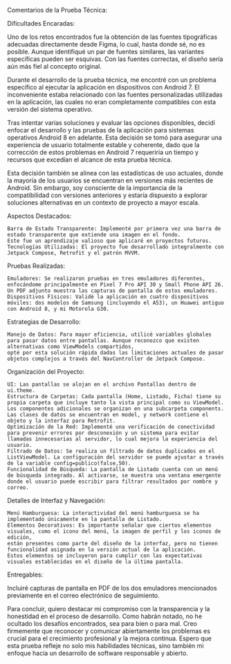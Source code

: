 Comentarios de la Prueba Técnica:

Dificultades Encaradas:

Uno de los retos encontrados fue la obtención de las fuentes tipográficas adecuadas directamente desde Figma, lo cual, hasta donde sé, no es posible.
Aunque identifiqué un par de fuentes similares, las variantes específicas pueden ser esquivas.
Con las fuentes correctas, el diseño sería aún más fiel al concepto original.

Durante el desarrollo de la prueba técnica, me encontré con un problema específico al ejecutar la aplicación en dispositivos con Android 7. 
El inconveniente estaba relacionado con las fuentes personalizadas utilizadas en la aplicación, las cuales no eran completamente compatibles
con esta versión del sistema operativo.

Tras intentar varias soluciones y evaluar las opciones disponibles, decidí enfocar el desarrollo y las pruebas de la aplicación para sistemas 
operativos Android 8 en adelante. Esta decisión se tomó para asegurar una experiencia de usuario totalmente estable y coherente, dado que la 
corrección de estos problemas en Android 7 requeriría un tiempo y recursos que excedían el alcance de esta prueba técnica.

Esta decisión también se alinea con las estadísticas de uso actuales, donde la mayoría de los usuarios se encuentran en versiones más recientes
de Android. Sin embargo, soy consciente de la importancia de la compatibilidad con versiones anteriores y estaría dispuesto a explorar soluciones
alternativas en un contexto de proyecto a mayor escala.

Aspectos Destacados:

    Barra de Estado Transparente: Implementé por primera vez una barra de estado transparente que extiende una imagen en el fondo.
    Este fue un aprendizaje valioso que aplicaré en proyectos futuros.
    Tecnologías Utilizadas: El proyecto fue desarrollado integralmente con Jetpack Compose, Retrofit y el patrón MVVM.

Pruebas Realizadas:

    Emuladores: Se realizaron pruebas en tres emuladores diferentes, enfocándome principalmente en Pixel 7 Pro API 30 y Small Phone API 26. 
    Un PDF adjunto muestra las capturas de pantalla de estos emuladores.
    Dispositivos Físicos: Validé la aplicación en cuatro dispositivos móviles: dos modelos de Samsung (incluyendo el A53), un Huawei antiguo con Android 8, y mi Motorola G30.

Estrategias de Desarrollo:

    Manejo de Datos: Para mayor eficiencia, utilicé variables globales para pasar datos entre pantallas. Aunque reconozco que existen alternativas como ViewModels compartidos,
    opté por esta solución rápida dadas las limitaciones actuales de pasar objetos complejos a través del NavController de Jetpack Compose.

Organización del Proyecto:

    UI: Las pantallas se alojan en el archivo Pantallas dentro de ui.theme.
    Estructura de Carpetas: Cada pantalla (Home, Listado, Ficha) tiene su propia carpeta que incluye tanto la vista principal como su ViewModel.
    Los componentes adicionales se organizan en una subcarpeta components. Las clases de datos se encuentran en model, y network contiene el objeto y la interfaz para Retrofit.
    Optimización de la Red: Implementé una verificación de conectividad para prevenir errores por desconexión y un sistema para evitar llamadas innecesarias al servidor, lo cual mejora la experiencia del usuario.
    Filtrado de Datos: Se realiza un filtrado de datos duplicados en el ListViewModel. La configuración del servidor se puede ajustar a través de la variable config=publico(false,50).
    Funcionalidad de Búsqueda: La pantalla de Listado cuenta con un menú de búsqueda integrado. Al activarse, se muestra una ventana emergente donde el usuario puede escribir para filtrar resultados por nombre y correo.

Detalles de Interfaz y Navegación:

    Menú Hamburguesa: La interactividad del menú hamburguesa se ha implementado únicamente en la pantalla de Listado.
    Elementos Decorativos: Es importante señalar que ciertos elementos visuales, como el icono del menú, la imagen de perfil y los iconos de edición,
    están presentes como parte del diseño de la interfaz, pero no tienen funcionalidad asignada en la versión actual de la aplicación. 
    Estos elementos se incluyeron para cumplir con las expectativas visuales establecidas en el diseño de la última pantalla.

Entregables:

Incluiré capturas de pantalla en PDF de los dos emuladores mencionados previamente en el correo electrónico de seguimiento.

Para concluir, quiero destacar mi compromiso con la transparencia y la honestidad en el proceso de desarrollo. Como habrán notado, no he ocultado 
los desafíos encontrados, sea para bien o para mal. Creo firmemente que reconocer y comunicar abiertamente los problemas es crucial para el crecimiento
profesional y la mejora continua. Espero que esta prueba refleje no solo mis habilidades técnicas, sino también mi enfoque hacia un desarrollo 
de software responsable y abierto.
